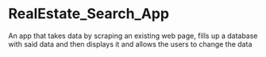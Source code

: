 # RealEstate_Search_App

An app that takes data by scraping an existing web page, fills up a database with said data and then displays it and allows the users to change the data
